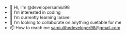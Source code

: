 - 👋 Hi, I’m @developersamiul98
- 👀 I’m interested in coding
- 🌱 I’m currently learning laravel
- 💞️ I’m looking to collaborate on anything suetable for me
- 📫 How to reach me samiulthedeveloper98@gmail.com

<!---
developersamiul98/developersamiul98 is a ✨ special ✨ repository because its `README.md` (this file) appears on your GitHub profile.
You can click the Preview link to take a look at your changes.
--->
